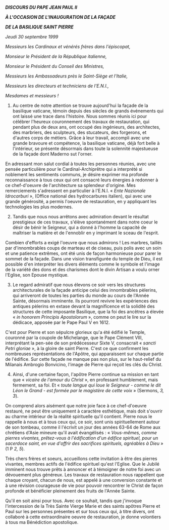 ***DISCOURS DU PAPE JEAN PAUL II***

***À L'OCCASION DE L'INAUGURATION DE LA FAÇADE***

***DE LA BASILIQUE SAINT PIERRE***

*Jeudi 30 septembre 1999*

*Messieurs les Cardinaux et vénérés frères dans l'épiscopat,*

*Monsieur le Président de la République italienne,*

*Monsieur le Président du Conseil des Ministres,*

*Messieurs les Ambassadeurs près le Saint-Siège et l'Italie,*

*Messieurs les directeurs et techniciens de l'E.N.I.,*

*Mesdames et messieurs !*

1. Au centre de notre attention se trouve aujourd'hui la façade de la basilique vaticane, témoin depuis des siècles de grands événements qui ont laissé une trace dans l'histoire. Nous sommes réunis ici pour célébrer l'heureux couronnement des travaux de restauration, qui pendant plus de deux ans, ont occupé des ingénieurs, des architectes, des marbriers, des sculpteurs, des stucateurs, des forgerons, et d'autres corps de métiers. Grâce à leur travail, accompli avec une grande bravoure et compétence, la basilique vaticane, déjà fort belle à l'intérieur, se présente désormais dans toute la solennité majestueuse de la façade dont Maderno sut l'orner.

En adressant mon salut cordial à toutes les personnes réunies, avec une pensée particulière pour le Cardinal-Archiprêtre qui a interprété si noblement les sentiments communs, je désire exprimer ma profonde reconnaissance à tous ceux qui ont consacré leurs énergies à redonner à ce chef-d'oeuvre de l'architecture sa splendeur d'origine. Mes remerciements s'adressent en particulier à l'E.N.I. « *Ente Nazionale Idrocarburi* », (Office national des hydrocarbures italien), qui avec une grande générosité, a permis l'oeuvre de restauration, en y appliquant les technologies les plus modernes.

2. Tandis que nous nous arrêtons avec admiration devant le résultat prestigieux de ces travaux, s'élève spontanément dans notre coeur le désir de bénir le Seigneur, qui a donné à l'homme la capacité de maîtriser la matière et de l'ennoblir en y imprimant le sceau de l'esprit.

Combien d'efforts a exigé l'oeuvre que nous admirons ! Les marbres, taillés par d'innombrables coups de marteau et de ciseau, puis polis avec un soin et une patience extrêmes, ont été unis de façon harmonieuse pour parer le sommet de la façade. Dans une vision transfigurée du temple de Dieu, il est possible d'en interpréter les divers éléments comme le symbole et l'image de la variété des dons et des charismes dont le divin Artisan a voulu orner l'Eglise, son Epouse mystique.

3. Le regard admiratif que nous élevons ce soir vers les structures architecturales de la façade anticipe celui des innombrables pèlerins, qui arriveront de toutes les parties du monde au cours de l'Année Sainte, désormais imminente. Ils pourront revivre les expériences des antiques pèlerins en extase devant la magnificence et la solidité des structures de cette imposante Basilique, que la foi des ancêtres a élevée « *in honorem Principis Apostolorum* », comme on peut le lire sur la dédicace, apposée par le Pape Paul V en 1612.

C'est pour Pierre et son sépulcre glorieux qu'a été édifié le Temple, couronné par la coupole de Michelange, que le Pape Clément VIII, interprétant la pen-sée de son prédécesseur Sixte V, consacrait « *sancti Petri gloriae* », à la gloire de saint Pierre. C'est ce que confirment les nombreuses représentations de l'Apôtre, qui apparaissent sur chaque partie de l'édifice. Sur cette façade ne manque pas non plus, sur le haut-relief du Milanais Ambrogio Bonvicino, l'image de Pierre qui reçoit les clés du Christ.

4. Ainsi, d'une certaine façon, l'apôtre Pierre continue sa mission en tant que « *vicaire de l'amour du Christ* », en professant humblement, mais fermement, sa foi. Et « *toute langue qui loue le Seigneur - comme le dit Léon le Grand - est formée par le magistère de cette voix* » (Sermons, *3, 3*).

On comprend alors aisément que notre joie face à ce chef-d'oeuvre restauré, ne peut être uniquement à caractère esthétique, mais doit s'ouvrir au charme intérieur de la réalité spirituelle qu'il contient. Pierre nous le rappelle à nous et à tous ceux qui, ce soir, sont unis spirituellement autour de son tombeau, comme il l'écrivit un jour des années 63-64 de Rome aux chrétiens d'Asie mineure qu'il avait évangélisés : « *Vous-mêmes, comme pierres vivantes, prêtez-vous à l'édification d'un édifice spirituel, pour un sacerdoce saint, en vue d'offrir des sacrifices spirituels, agréables à Dieu* » (1 P *2, 5*).

Très chers frères et soeurs, accueillons cette invitation à être des pierres vivantes, membres actifs de l'édifice spirituel qu'est l'Eglise. Que le Jubilé imminent nous trouve prêts à annoncer et à témoigner de notre foi avec un dévouement plus généreux. Les travaux de restauration nous rappellent que chaque croyant, chacun de nous, est appelé à une conversion constante et à une révision courageuse de vie pour pouvoir rencontrer le Christ de façon profonde et bénéficier pleinement des fruits de l'Année Sainte.

Qu'il en soit ainsi pour tous. Avec ce souhait, tandis que j'invoque l'intercession de la Très Sainte Vierge Marie et des saints apôtres Pierre et Paul sur les personnes présentes et sur tous ceux qui, à titre divers, ont collaboré à cette extraordinaire oeuvre de restauration, je donne volontiers à tous ma Bénédiction apostolique.